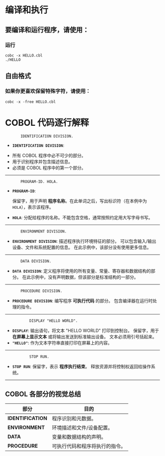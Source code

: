 # 编译和执行
## 要编译和运行程序，请使用：

### 运行

```cobol
cobc -x HELLO.cbl
./HELLO
```
## 自由格式
### 如果你更喜欢保留特殊字符，请使用：

```cobol
cobc -x -free HELLO.cbl
```

# COBOL 代码逐行解释

```cobol
       IDENTIFICATION DIVISION.
```

* **`IDENTIFICATION DIVISION`**:
- 所有 COBOL 程序中必不可少的部分。
- 用于识别程序并包含描述信息。
- 必须是 COBOL 程序中的第一个部分。

---

```cobol
       PROGRAM-ID. HOLA.
```

* **`PROGRAM-ID`**:

  保留字，用于声明 **程序名称**。在此单词之后，写出标识符（在本例中为 `HOLA`），表示该程序。

* **`HOLA`**:
  分配给程序的名称。不能包含空格，通常按照约定用大写字母书写。

---

```cobol
       ENVIRONMENT DIVISION.
```

* **`ENVIRONMENT DIVISION`**:
  描述程序执行环境特征的部分。
  可以包含输入/输出设备、文件和系统配置的信息。
  在此示例中，该部分没有使用更多信息。

---

```cobol
       DATA DIVISION.
```

* **`DATA DIVISION`**:
  定义程序将使用的所有变量、常量、寄存器和数据结构的部分。
  在此示例中，没有声明数据，但该部分是标准结构的一部分。

---

```cobol
       PROCEDURE DIVISION.
```

* **`PROCEDURE DIVISION`**:
  编写程序 **可执行代码** 的部分。
  包含编译器在运行时处理的指令。

---

```cobol
           DISPLAY "HELLO WORLD".
```

* **`DISPLAY`**:
  输出语句，将文本 "HELLO WORLD" 打印到控制台。
  保留字，用于 **在屏幕上显示文本** 或将输出发送到标准输出设备。
  文本必须用引号括起来。
* **`"HELLO"`**:
  作为文本字符串直接打印在屏幕上的内容。
---

```cobol
           STOP RUN.
```

* **`STOP RUN`**:
  保留字，表示 **程序执行结束**。
  释放资源并将控制权返回给操作系统。

---

## COBOL 各部分的视觉总结

| 部分                 | 目的                                                         |
| ------------------ | ------------------------------------------------------------- |
| **IDENTIFICATION** | 程序识别和元数据。                                          |
| **ENVIRONMENT**    | 环境描述和文件/设备配置。                                   |
| **DATA**           | 变量和数据结构的声明。                                      |
| **PROCEDURE**      | 可执行代码和程序将执行的指令。                              |